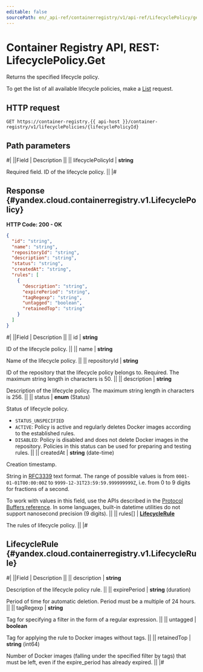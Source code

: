 ```yaml
---
editable: false
sourcePath: en/_api-ref/containerregistry/v1/api-ref/LifecyclePolicy/get.md
---
```


# Container Registry API, REST: LifecyclePolicy.Get

Returns the specified lifecycle policy.

To get the list of all available lifecycle policies, make a [List](/docs/container-registry/api-ref/LifecyclePolicy/list#List) request.

## HTTP request

```
GET https://container-registry.{{ api-host }}/container-registry/v1/lifecyclePolicies/{lifecyclePolicyId}
```

## Path parameters

#|
||Field | Description ||
|| lifecyclePolicyId | **string**

Required field. ID of the lifecycle policy. ||
|#

## Response {#yandex.cloud.containerregistry.v1.LifecyclePolicy}

**HTTP Code: 200 - OK**

```json
{
  "id": "string",
  "name": "string",
  "repositoryId": "string",
  "description": "string",
  "status": "string",
  "createdAt": "string",
  "rules": [
    {
      "description": "string",
      "expirePeriod": "string",
      "tagRegexp": "string",
      "untagged": "boolean",
      "retainedTop": "string"
    }
  ]
}
```

#|
||Field | Description ||
|| id | **string**

ID of the lifecycle policy. ||
|| name | **string**

Name of the lifecycle policy. ||
|| repositoryId | **string**

ID of the repository that the lifecycle policy belongs to.
Required. The maximum string length in characters is 50. ||
|| description | **string**

Description of the lifecycle policy.
The maximum string length in characters is 256. ||
|| status | **enum** (Status)

Status of lifecycle policy.

- `STATUS_UNSPECIFIED`
- `ACTIVE`: Policy is active and regularly deletes Docker images according to the established rules.
- `DISABLED`: Policy is disabled and does not delete Docker images in the repository.
Policies in this status can be used for preparing and testing rules. ||
|| createdAt | **string** (date-time)

Creation timestamp.

String in [RFC3339](https://www.ietf.org/rfc/rfc3339.txt) text format. The range of possible values is from
`0001-01-01T00:00:00Z` to `9999-12-31T23:59:59.999999999Z`, i.e. from 0 to 9 digits for fractions of a second.

To work with values in this field, use the APIs described in the
[Protocol Buffers reference](https://developers.google.com/protocol-buffers/docs/reference/overview).
In some languages, built-in datetime utilities do not support nanosecond precision (9 digits). ||
|| rules[] | **[LifecycleRule](#yandex.cloud.containerregistry.v1.LifecycleRule)**

The rules of lifecycle policy. ||
|#

## LifecycleRule {#yandex.cloud.containerregistry.v1.LifecycleRule}

#|
||Field | Description ||
|| description | **string**

Description of the lifecycle policy rule. ||
|| expirePeriod | **string** (duration)

Period of time for automatic deletion.
Period must be a multiple of 24 hours. ||
|| tagRegexp | **string**

Tag for specifying a filter in the form of a regular expression. ||
|| untagged | **boolean**

Tag for applying the rule to Docker images without tags. ||
|| retainedTop | **string** (int64)

Number of Docker images (falling under the specified filter by tags) that must be left, even if the expire_period has already expired. ||
|#